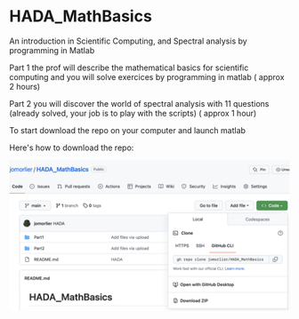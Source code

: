 # HADA_MathBasics
An introduction in Scientific Computing, and Spectral analysis by programming in Matlab

Part 1 the prof will describe the mathematical basics for scientific computing and you will solve exercices by programming in matlab ( approx 2 hours) 

Part 2 you will discover the world of spectral analysis with 11 questions (already solved, your job is to play with the scripts) ( approx 1 hour) 


To start download the repo on your computer and launch matlab 

Here's how to download the repo:

![repo](image/downloadzip.png)

